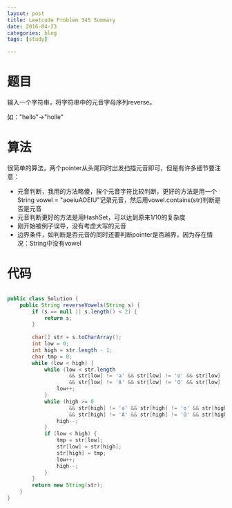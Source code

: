 ```yaml
---
layout: post
title: Leetcode Problem 345 Summary
date: 2016-04-23
categories: blog
tags: [study]

---
```


# 题目

输入一个字符串，将字符串中的元音字母序列reverse。

如："hello"->"holle"


# 算法

很简单的算法，两个pointer从头尾同时出发扫描元音即可，但是有许多细节要注意：

* 元音判断，我用的方法略傻，挨个元音字符比较判断，更好的方法是用一个String vowel = "aoeiuAOEIU"记录元音，然后用vowel.contains(str)判断是否是元音
* 元音判断更好的方法是用HashSet，可以达到原来1/10的复杂度
* 刚开始被例子误导，没有考虑大写的元音
* 边界条件，如判断是否元音的同时还要判断pointer是否越界，因为存在情况：String中没有vowel

# 代码

```java

public class Solution {
    public String reverseVowels(String s) {
        if (s == null || s.length() < 2) {
            return s;
        }
        
        char[] str = s.toCharArray();
        int low = 0;
        int high = str.length - 1;
        char tmp = 0;
        while (low < high) {
            while (low < str.length 
                    && str[low] != 'a' && str[low] != 'o' && str[low] != 'i' && str[low] != 'e' && str[low] != 'u'
                    && str[low] != 'A' && str[low] != 'O' && str[low] != 'I' && str[low] != 'E' && str[low] != 'U') {
                low++;
            }
            while (high >= 0 
                    && str[high] != 'a' && str[high] != 'o' && str[high] != 'i' && str[high] != 'e' && str[high] != 'u'
                    && str[high] != 'A' && str[high] != 'O' && str[high] != 'I' && str[high] != 'E' && str[high] != 'U') {
                high--;
            }
            if (low < high) {
                tmp = str[low];
                str[low] = str[high];
                str[high] = tmp;
                low++;
                high--;
            }
        }
        return new String(str);
    }
}

```

